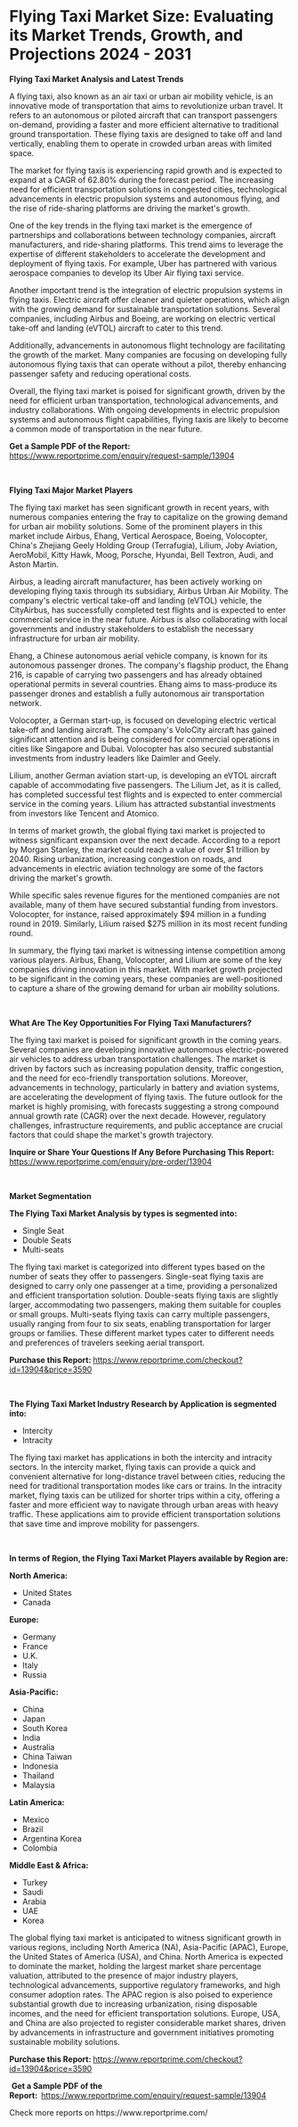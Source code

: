 <p><h1>Flying Taxi Market Size: Evaluating its Market Trends, Growth, and Projections 2024 - 2031</h1></p><p><strong>Flying Taxi Market Analysis and Latest Trends</strong></p>
<p><p>A flying taxi, also known as an air taxi or urban air mobility vehicle, is an innovative mode of transportation that aims to revolutionize urban travel. It refers to an autonomous or piloted aircraft that can transport passengers on-demand, providing a faster and more efficient alternative to traditional ground transportation. These flying taxis are designed to take off and land vertically, enabling them to operate in crowded urban areas with limited space.</p><p>The market for flying taxis is experiencing rapid growth and is expected to expand at a CAGR of 62.80% during the forecast period. The increasing need for efficient transportation solutions in congested cities, technological advancements in electric propulsion systems and autonomous flying, and the rise of ride-sharing platforms are driving the market's growth.</p><p>One of the key trends in the flying taxi market is the emergence of partnerships and collaborations between technology companies, aircraft manufacturers, and ride-sharing platforms. This trend aims to leverage the expertise of different stakeholders to accelerate the development and deployment of flying taxis. For example, Uber has partnered with various aerospace companies to develop its Uber Air flying taxi service.</p><p>Another important trend is the integration of electric propulsion systems in flying taxis. Electric aircraft offer cleaner and quieter operations, which align with the growing demand for sustainable transportation solutions. Several companies, including Airbus and Boeing, are working on electric vertical take-off and landing (eVTOL) aircraft to cater to this trend.</p><p>Additionally, advancements in autonomous flight technology are facilitating the growth of the market. Many companies are focusing on developing fully autonomous flying taxis that can operate without a pilot, thereby enhancing passenger safety and reducing operational costs.</p><p>Overall, the flying taxi market is poised for significant growth, driven by the need for efficient urban transportation, technological advancements, and industry collaborations. With ongoing developments in electric propulsion systems and autonomous flight capabilities, flying taxis are likely to become a common mode of transportation in the near future.</p></p>
<p><strong>Get a Sample PDF of the Report:&nbsp;</strong> <a href="https://www.reportprime.com/enquiry/request-sample/13904">https://www.reportprime.com/enquiry/request-sample/13904</a></p>
<p>&nbsp;</p>
<p><strong>Flying Taxi Major Market Players</strong></p>
<p><p>The flying taxi market has seen significant growth in recent years, with numerous companies entering the fray to capitalize on the growing demand for urban air mobility solutions. Some of the prominent players in this market include Airbus, Ehang, Vertical Aerospace, Boeing, Volocopter, China's Zhejiang Geely Holding Group (Terrafugia), Lilium, Joby Aviation, AeroMobil, Kitty Hawk, Moog, Porsche, Hyundai, Bell Textron, Audi, and Aston Martin.</p><p>Airbus, a leading aircraft manufacturer, has been actively working on developing flying taxis through its subsidiary, Airbus Urban Air Mobility. The company's electric vertical take-off and landing (eVTOL) vehicle, the CityAirbus, has successfully completed test flights and is expected to enter commercial service in the near future. Airbus is also collaborating with local governments and industry stakeholders to establish the necessary infrastructure for urban air mobility.</p><p>Ehang, a Chinese autonomous aerial vehicle company, is known for its autonomous passenger drones. The company's flagship product, the Ehang 216, is capable of carrying two passengers and has already obtained operational permits in several countries. Ehang aims to mass-produce its passenger drones and establish a fully autonomous air transportation network.</p><p>Volocopter, a German start-up, is focused on developing electric vertical take-off and landing aircraft. The company's VoloCity aircraft has gained significant attention and is being considered for commercial operations in cities like Singapore and Dubai. Volocopter has also secured substantial investments from industry leaders like Daimler and Geely.</p><p>Lilium, another German aviation start-up, is developing an eVTOL aircraft capable of accommodating five passengers. The Lilium Jet, as it is called, has completed successful test flights and is expected to enter commercial service in the coming years. Lilium has attracted substantial investments from investors like Tencent and Atomico.</p><p>In terms of market growth, the global flying taxi market is projected to witness significant expansion over the next decade. According to a report by Morgan Stanley, the market could reach a value of over $1 trillion by 2040. Rising urbanization, increasing congestion on roads, and advancements in electric aviation technology are some of the factors driving the market's growth.</p><p>While specific sales revenue figures for the mentioned companies are not available, many of them have secured substantial funding from investors. Volocopter, for instance, raised approximately $94 million in a funding round in 2019. Similarly, Lilium raised $275 million in its most recent funding round.</p><p>In summary, the flying taxi market is witnessing intense competition among various players. Airbus, Ehang, Volocopter, and Lilium are some of the key companies driving innovation in this market. With market growth projected to be significant in the coming years, these companies are well-positioned to capture a share of the growing demand for urban air mobility solutions.</p></p>
<p>&nbsp;</p>
<p><strong>What Are The Key Opportunities For Flying Taxi Manufacturers?</strong></p>
<p><p>The flying taxi market is poised for significant growth in the coming years. Several companies are developing innovative autonomous electric-powered air vehicles to address urban transportation challenges. The market is driven by factors such as increasing population density, traffic congestion, and the need for eco-friendly transportation solutions. Moreover, advancements in technology, particularly in battery and aviation systems, are accelerating the development of flying taxis. The future outlook for the market is highly promising, with forecasts suggesting a strong compound annual growth rate (CAGR) over the next decade. However, regulatory challenges, infrastructure requirements, and public acceptance are crucial factors that could shape the market's growth trajectory.</p></p>
<p><strong>Inquire or Share Your Questions If Any Before Purchasing This Report:</strong> <a href="https://www.reportprime.com/enquiry/pre-order/13904">https://www.reportprime.com/enquiry/pre-order/13904</a></p>
<p>&nbsp;</p>
<p><strong>Market Segmentation</strong></p>
<p><strong>The Flying Taxi Market Analysis by types is segmented into:</strong></p>
<p><ul><li>Single Seat</li><li>Double Seats</li><li>Multi-seats</li></ul></p>
<p><p>The flying taxi market is categorized into different types based on the number of seats they offer to passengers. Single-seat flying taxis are designed to carry only one passenger at a time, providing a personalized and efficient transportation solution. Double-seats flying taxis are slightly larger, accommodating two passengers, making them suitable for couples or small groups. Multi-seats flying taxis can carry multiple passengers, usually ranging from four to six seats, enabling transportation for larger groups or families. These different market types cater to different needs and preferences of travelers seeking aerial transport.</p></p>
<p><strong>Purchase this Report:&nbsp;</strong><a href="https://www.reportprime.com/checkout?id=13904&price=3590">https://www.reportprime.com/checkout?id=13904&price=3590</a></p>
<p>&nbsp;</p>
<p><strong>The Flying Taxi Market Industry Research by Application is segmented into:</strong></p>
<p><ul><li>Intercity</li><li>Intracity</li></ul></p>
<p><p>The flying taxi market has applications in both the intercity and intracity sectors. In the intercity market, flying taxis can provide a quick and convenient alternative for long-distance travel between cities, reducing the need for traditional transportation modes like cars or trains. In the intracity market, flying taxis can be utilized for shorter trips within a city, offering a faster and more efficient way to navigate through urban areas with heavy traffic. These applications aim to provide efficient transportation solutions that save time and improve mobility for passengers.</p></p>
<p>&nbsp;</p>
<p><strong>In terms of Region, the Flying Taxi Market Players available by Region are:</strong></p>
<p>
    <p> <strong> North America: </strong>
        <ul>
            <li>United States</li>
            <li>Canada</li>
        </ul>
        </p> 
    <p> <strong> Europe: </strong>
        <ul>
            <li>Germany</li>
            <li>France</li>
            <li>U.K.</li>
            <li>Italy</li>
            <li>Russia</li>
        </ul>
        </p> 
    <p> <strong> Asia-Pacific: </strong>
        <ul>
            <li>China</li>
            <li>Japan</li>
            <li>South Korea</li>
            <li>India</li>
            <li>Australia</li>
            <li>China Taiwan</li>
            <li>Indonesia</li>
            <li>Thailand</li>
            <li>Malaysia</li>
        </ul>
        </p> 
    <p> <strong> Latin America: </strong>
        <ul>
            <li>Mexico</li>
            <li>Brazil</li>
            <li>Argentina Korea</li>
            <li>Colombia</li>
        </ul>
        </p> 
    <p> <strong> Middle East & Africa: </strong>
        <ul>
            <li>Turkey</li>
            <li>Saudi</li>
            <li>Arabia</li>
            <li>UAE</li>
            <li>Korea</li>
        </ul>
    </p>
    </p>
<p><p>The global flying taxi market is anticipated to witness significant growth in various regions, including North America (NA), Asia-Pacific (APAC), Europe, the United States of America (USA), and China. North America is expected to dominate the market, holding the largest market share percentage valuation, attributed to the presence of major industry players, technological advancements, supportive regulatory frameworks, and high consumer adoption rates. The APAC region is also poised to experience substantial growth due to increasing urbanization, rising disposable incomes, and the need for efficient transportation solutions. Europe, USA, and China are also projected to register considerable market shares, driven by advancements in infrastructure and government initiatives promoting sustainable mobility solutions.</p></p>
<p><strong>Purchase this Report: </strong><a href="https://www.reportprime.com/checkout?id=13904&price=3590">https://www.reportprime.com/checkout?id=13904&price=3590</a></p>
<p>&nbsp;<strong>Get a Sample PDF of the Report:&nbsp;&nbsp;</strong><a href="https://www.reportprime.com/enquiry/request-sample/13904">https://www.reportprime.com/enquiry/request-sample/13904</a></p>
<p><strong></strong></p>
<p>Check more reports on https://www.reportprime.com/</p>